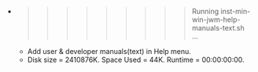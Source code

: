 * >>>>>>>>> Running inst-min-win-jwm-help-manuals-text.sh ...
  * Add user & developer manuals(text) in Help menu.
  * Disk size = 2410876K. Space Used = 44K. Runtime = 00:00:00:00.
